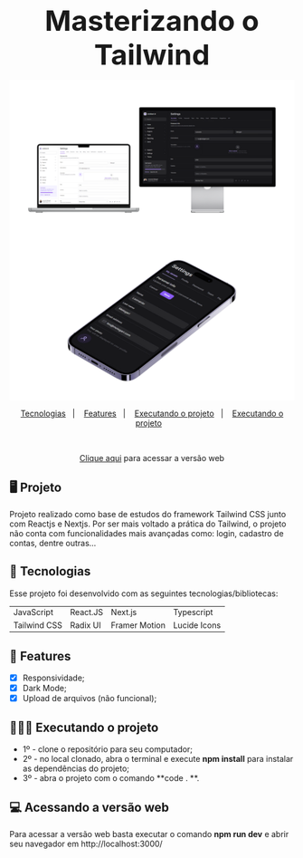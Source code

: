 <strong style="text-align: center; display: block; font-size: 50px">Masterizando o Tailwind</strong>
<div style="display: flex; align-items: center; justify-content: center; flex-wrap: wrap">
<img src="./public/mockup-desktop.png" width="600px"/>
<img src="./public/mockup-mobile.png" width="600px"/>
</div>

<p align="center">
  <a href="#-tecnologias">Tecnologias</a>&nbsp;&nbsp;&nbsp;|&nbsp;&nbsp;&nbsp;
  <a href="#-features">Features</a>&nbsp;&nbsp;&nbsp;|&nbsp;&nbsp;&nbsp;
  <a href="#-executando-o-projeto">Executando o projeto</a>&nbsp;&nbsp;&nbsp;|&nbsp;&nbsp;&nbsp;
  <a href="#-acessando-a-versao-web">Executando o projeto</a>&nbsp;&nbsp;&nbsp;
</p>

<br>

<p align="center">
  <a href="https://kenzieshop-leomelegari-context-api.vercel.app/" target="_blank">Clique aqui</a> para acessar a versão web
</p>

## 🖥️ Projeto

Projeto realizado como base de estudos do framework Tailwind CSS junto com Reactjs e Nextjs. Por ser mais voltado a prática do Tailwind, o projeto não conta com funcionalidades mais avançadas como: login, cadastro de contas, dentre outras...

## 📲 Tecnologias

Esse projeto foi desenvolvido com as seguintes tecnologias/bibliotecas:

<table border="0">
 <tr>
<td> JavaScript</td>
<td> React.JS</td>
<td> Next.js</td>
<td> Typescript</td>
 </tr>
 <tr>
<td> Tailwind CSS</td>
<td> Radix UI</td>
<td> Framer Motion</td>
<td> Lucide Icons</td>

 </tr>
</table>

## 🌟 Features

-   [x] Responsividade;
-   [x] Dark Mode;
-   [x] Upload de arquivos (não funcional);

## 👨🏻‍💻 Executando o projeto

- 1º - clone o repositório para seu computador;
- 2º - no local clonado, abra o terminal e execute **npm install** para instalar as dependências do projeto;
- 3º - abra o projeto com o comando **code . **.

## 💻 Acessando a versão web

Para acessar a versão web basta executar o comando **npm run dev** e abrir seu navegador em http://localhost:3000/

